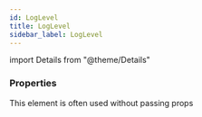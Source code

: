 ```yaml
---
id: LogLevel
title: LogLevel
sidebar_label: LogLevel
---
```


import Details from "@theme/Details"




### Properties

This element is often used without passing props

